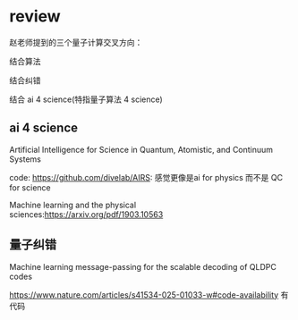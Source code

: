 # review

赵老师提到的三个量子计算交叉方向：

结合算法

结合纠错

结合 ai 4 science(特指量子算法 4 science)

## ai 4 science

Artificial Intelligence for Science in Quantum, Atomistic, and Continuum Systems

code: <https://github.com/divelab/AIRS>: 感觉更像是ai for physics 而不是 QC for science

Machine learning and the physical sciences:<https://arxiv.org/pdf/1903.10563>

## 量子纠错

Machine learning message-passing for the scalable decoding of QLDPC codes

<https://www.nature.com/articles/s41534-025-01033-w#code-availability> 有代码
